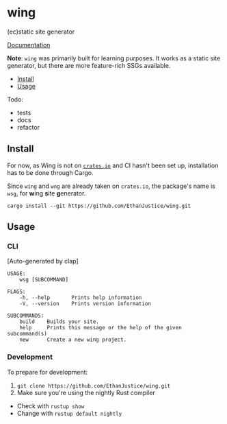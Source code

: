 # wing

(ec)static site generator

[Documentation](./docs/content)

**Note**: `wing` was primarily built for learning purposes. It works as a static site generator, but there are more feature-rich SSGs available.

+ [Install](#install)
+ [Usage](#usage)

Todo:

+ tests
+ docs
+ refactor

## Install

For now, as Wing is not on [`crates.io`](https://crates.io/) and CI hasn't been set up, installation has to be done through Cargo.

Since `wing` and `wng` are already taken on `crates.io`, the package's name is `wsg`, for **w**ing **s**ite **g**enerator.

`cargo install --git https://github.com/EthanJustice/wing.git`

## Usage

### CLI

[Auto-generated by clap]

```text
USAGE:
    wsg [SUBCOMMAND]

FLAGS:
    -h, --help       Prints help information
    -V, --version    Prints version information

SUBCOMMANDS:
    build    Builds your site.
    help     Prints this message or the help of the given subcommand(s)
    new      Create a new wing project.
```

### Development

To prepare for development:

1. `git clone https://github.com/EthanJustice/wing.git`
2. Make sure you're using the nightly Rust compiler
  + Check with `rustup show`
  + Change with `rustup default nightly`

